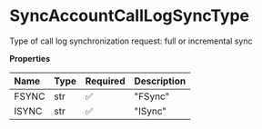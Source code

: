 # SyncAccountCallLogSyncType

Type of call log synchronization request: full or incremental sync

**Properties**

| Name  | Type | Required | Description |
| :---- | :--- | :------- | :---------- |
| FSYNC | str  | ✅       | "FSync"     |
| ISYNC | str  | ✅       | "ISync"     |

<!-- This file was generated by liblab | https://liblab.com/ -->
